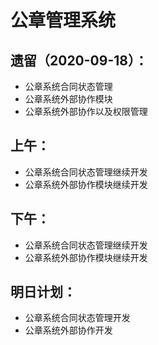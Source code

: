 # 公章管理系统

## 遗留（2020-09-18）：

- 公章系统合同状态管理
- 公章系统外部协作模块
- 公章系统外部协作以及权限管理

## 上午：

- 公章系统合同状态管理继续开发
- 公章系统外部协作模块继续开发

## 下午：

- 公章系统合同状态管理继续开发
- 公章系统外部协作模块继续开发


## 明日计划：

- 公章系统合同状态管理开发
- 公章系统外部协作开发
